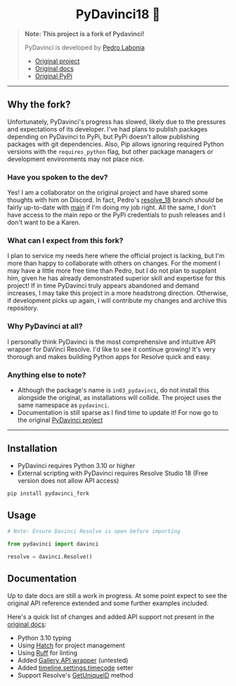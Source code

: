 <h1 align='center'>PyDavinci18 🍴</h1>


> **Note: This project is a fork of Pydavinci!**
> 
> PyDavinci is developed by [Pedro Labonia](https://github.com/pedrolabonia) 
> - [Original project](https://github.com/pedrolabonia/pydavinci)
> - [Original docs](https://pedrolabonia.github.io/pydavinci)
> - [Original PyPi](https://pypi.org/project/pydavinci/)

---
## Why the fork?
Unfortunately, PyDavinci's progress has slowed, likely due to the pressures and expectations of its developer. I've had plans to publish packages depending on PyDavinci to PyPi, but PyPi doesn't allow publishing packages with git dependencies. Also, Pip allows ignoring required Python versions with the `requires_python` flag, but other package managers or development environments may not place nice. 
### Have you spoken to the dev?

Yes! I am a collaborator on the original project and have shared some thoughts with him on Discord. In fact, Pedro's [resolve_18](https://github.com/pedrolabonia/pydavinci/tree/resolve_18) branch *should* be fairly up-to-date with [main](https://github.com/in03/pydavinci) if I'm doing my job right. All the same, I don't have access to the main repo or the PyPi credentials to push releases and I don't want to be a Karen.

### What can I expect from this fork?
I plan to service my needs here where the official project is lacking, but I'm more than happy to collaborate with others on changes. For the moment I may have a little more free time than Pedro, but I do not plan to supplant him, given he has already demonstrated superior skill and expertise for this project! If in time PyDavinci truly appears abandoned and demand increases, I may take this project in a more headstrong direction. Otherwise, if development picks up again, I will contribute my changes and archive this repository.
 
### Why PyDavinci at all?
I personally think PyDavinci is the most comprehensive and intuitive API wrapper for DaVinci Resolve. I'd like to see it continue growing! It's very thorough and makes building Python apps for Resolve quick and easy.

### Anything else to note?
- Although the package's name is `in03_pydavinci`, do not install this alongside the original, as installations will collide. The project uses the same namespace as `pydavinci`.
- Documentation is still sparse as I find time to update it! For now go to the original [PyDavinci project](https://github.com/pedrolabonia/pydavinci)

---

## Installation

- PyDavinci requires Python 3.10 or higher
- External scripting with PyDavinci requires Resolve Studio 18 (Free version does not allow API access)

```bash
pip install pydavinci_fork
```

## Usage

```python
# Note: Ensure Davinci Resolve is open before importing

from pydavinci import davinci

resolve = davinci.Resolve()
```

## Documentation
Up to date docs are still a work in progress. At some point expect to see the original API reference extended and some further examples included. 

Here's a quick list of changes and added API support not present in the [original docs](https://pedrolabonia.github.io/pydavinci/resolve/):

- Python 3.10 typing
- Using [Hatch](https://hatch.pypa.io/latest/) for project management
- Using [Ruff](https://github.com/charliermarsh/ruff) for linting
- Added [Gallery API wrapper](https://github.com/in03/pydavinci/commit/10e7be6b4a4f538c2dec948857a7e3b1af9181a0) (untested)
- Added [timeline.settings.timecode](https://github.com/in03/pydavinci/commit/67bb10f07414df040c511ff781cacd5c1d2eda4c) setter
- Support Resolve's [GetUniqueID](https://github.com/in03/pydavinci/commit/f7520595a3708a0ca2b64a151de014c9b61b7318) method

